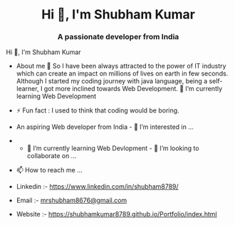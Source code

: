 
<!---
Shubhamkumar8789/Shubhamkumar8789 is a ✨ special ✨ repository because its `README.md` (this file) appears on your GitHub profile.
You can click the Preview link to take a look at your changes.
--->
<!-- <img src="https://github.com/AkashAi7/AkashAi7/blob/main/root/screen-capture%20(5) (1).gif"/> -->
<h1 align="center">Hi 👋, I'm Shubham Kumar</h1>
<h3 align="center">A passionate  developer from India</h3>

Hi 👋, I'm Shubham Kumar
- About me 💫 So I have been always attracted to the power of IT industry which can create an impact on millions of lives on earth in few seconds. Although I started my coding journey with java language, being a self-learner, I got more inclined towards Web Development. 🌱 I’m currently learning Web Development
-  ⚡ Fun fact : I used to think that coding would be boring.
  - An aspiring Web developer from India - 👀 I’m interested in ...
  - - 🌱 I’m currently learning Web Devlopment - 💞️ I’m looking to collaborate on ... 
- 📫 How to reach me ... 

- Linkedin :- https://www.linkedin.com/in/shubham8789/
- Email    :- mrshubham8676@gmail.com
- Website  :- https://shubhamkumar8789.github.io/Portfolio/index.html


